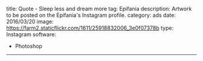 title: Quote - Sleep less and dream more
tag: Epifania
description: Artwork to be posted on the Epifania's Instagram profile.
category: ads
date: 2016/03/20
image: https://farm2.staticflickr.com/1611/25918832006_3e0f07378b
type: Instagram
software:
- Photoshop
---